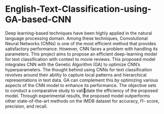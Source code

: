 # English-Text-Classification-using-GA-based-CNN
Deep learning-based techniques have been highly applied in the natural language processing domain. 
Among these techniques, Convolutional Neural Networks (CNNs) is one of the most efficient method that provides satisfactory performance. However, CNN faces a problem with handling its parameters.
This project aims to propose an efficient deep-learning model for text classification with context to movie reviews. This proposed model integrates CNN with the Genetic Algorithm (GA) to optimize CNN’s hyperparameters. 
The thought behind using CNNs for text classification revolves around their ability to capture local patterns and hierarchical representations in text data. 
GA can complement this by optimizing various aspects of the CNN model to enhance its performance. 
The objective sets to conduct a comparative study to validate the efficiency of the proposed model. 
Through experimental results, the proposed model outperforms other state-of-the-art methods on the IMDB dataset for accuracy, f1- score, precision, and recall.

